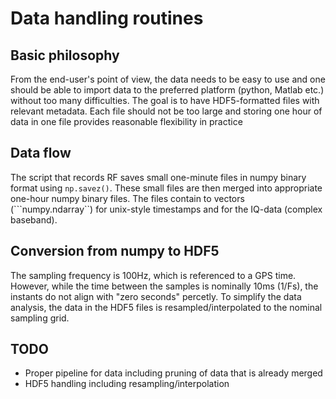 # Data handling routines

## Basic philosophy

From the end-user's point of view, the data needs to be easy to use and one should be able to import data to the preferred platform (python, Matlab etc.) without too many difficulties. The goal is to have HDF5-formatted files with relevant metadata. Each file should not be too large and storing one hour of data in one file provides reasonable flexibility in practice

## Data flow

The script that records RF saves small one-minute files in numpy binary format using ```np.savez()```. These small files are then merged into appropriate one-hour numpy binary files. The files contain to vectors (```numpy.ndarray``) for unix-style timestamps and for the IQ-data (complex baseband).

## Conversion from numpy to HDF5

The sampling frequency is 100Hz, which is referenced to a GPS time. However, while the time between the samples is nominally 10ms (1/Fs), the instants do not align with "zero seconds" percetly. To simplify the data analysis, the data in the HDF5 files is resampled/interpolated to the nominal sampling grid.

## TODO
* Proper pipeline for data including pruning of data that is already merged
* HDF5 handling including resampling/interpolation

